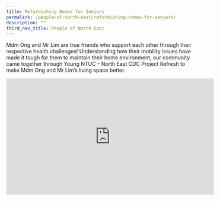 ```yaml
---
title: Refurbishing Homes for Seniors
permalink: /people-of-north-east/refurbishing-homes-for-seniors/
description: ""
third_nav_title: People of North East
---
```



Mdm Ong and Mr Lim are true friends who support each other through their respective health challenges! Understanding how their mobility issues have made it tough for them to maintain their home environment, our community came together through Young NTUC – North East CDC Project Refresh to make Mdm Ong and Mr Lim’s living space better.

<iframe src="https://www.facebook.com/plugins/video.php?height=314&href=https%3A%2F%2Fwww.facebook.com%2FNECDC%2Fvideos%2F433794918235879%2F&show_text=false&width=560&t=0" width="560" height="314" style="border:none;overflow:hidden" scrolling="no" frameborder="0" allowfullscreen="true" allow="autoplay; clipboard-write; encrypted-media; picture-in-picture; web-share" allowFullScreen="true"></iframe>